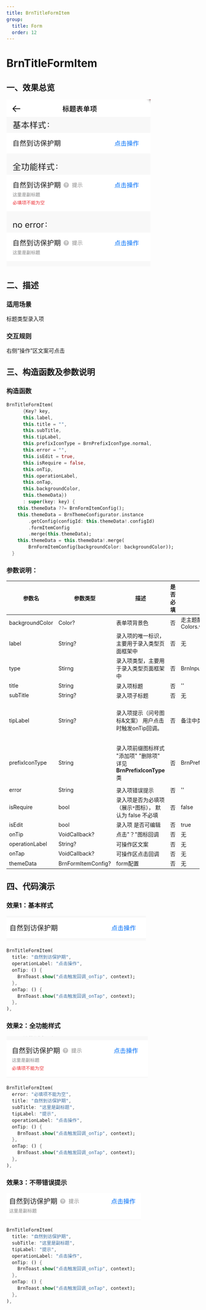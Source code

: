 ```yaml
---
title: BrnTitleFormItem
group:
  title: Form
  order: 12
---
```


# BrnTitleFormItem

## 一、效果总览

![](./img/BrnTitleFormItemIntro.png)

## 二、描述

### 适用场景

标题类型录入项

### 交互规则

右侧“操作”区文案可点击

## 三、构造函数及参数说明

### 构造函数

```dart
BrnTitleFormItem(
      {Key? key,
      this.label,
      this.title = "",
      this.subTitle,
      this.tipLabel,
      this.prefixIconType = BrnPrefixIconType.normal,
      this.error = "",
      this.isEdit = true,
      this.isRequire = false,
      this.onTip,
      this.operationLabel,
      this.onTap,
      this.backgroundColor,
      this.themeData})
      : super(key: key) {
    this.themeData ??= BrnFormItemConfig();
    this.themeData = BrnThemeConfigurator.instance
        .getConfig(configId: this.themeData!.configId)
        .formItemConfig
        .merge(this.themeData);
    this.themeData = this.themeData!.merge(
        BrnFormItemConfig(backgroundColor: backgroundColor));
  }
```
### 参数说明：

| **参数名** | **参数类型** | **描述** | **是否必填** | **默认值** | **备注** |
| --- | --- | --- | --- | --- | --- |
| backgroundColor | Color? | 表单项背景色 | 否 | 走主题配置默认色值 Colors.white |  |
| label | String? | 录入项的唯一标识，主要用于录入类型页面框架中 | 否 | 无 |  |
| type | Stirng | 录入项类型，主要用于录入类型页面框架中 | 否 | BrnInputItemType.labelTitle | 外部可根据此字段判断表单项类型 |
| title | String | 录入项标题 | 否 | '' |  |
| subTitle | String? | 录入项子标题 | 否 | 无 |  |
| tipLabel | String? | 录入项提示（问号图标&文案） 用户点击时触发onTip回调。 | 否 | 备注中类型3 | 1. 设置"空字符串"时展示问号图标 2. 设置"非空字符串"时展示问号图标&文案 3. 若不赋值或赋值为null时，不显示提示项 |
| prefixIconType | String | 录入项前缀图标样式 "添加项" "删除项" 详见 **BrnPrefixIconType** 类 | 否 | BrnPrefixIconType.normal | 1. 不展示图标：BrnPrefixIconType.normal 2. 展示加号图标：BrnPrefixIconType.add 3. 展示减号图标：BrnPrefixIconType.remove |
| error | String | 录入项错误提示 | 否 | '' |  |
| isRequire | bool | 录入项是否为必填项（展示`*`图标）， 默认为 false 不必填 | 否 | false |  |
| isEdit | bool | 录入项 是否可编辑 | 否 | true | true：可编辑，false：禁用 |
| onTip | VoidCallback? | 点击"？"图标回调 | 否 | 无 | 见**tipLabel**字段 |
| operationLabel | String? | 可操作区文案 | 否 | 无 |  |
| onTap | VoidCallback? | 可操作区点击回调 | 否 | 无 |  |
| themeData | BrnFormItemConfig? | form配置 | 否 | 无 | |

## 四、代码演示

### 效果1：基本样式

![](./img/BrnTitleFormItemDemo1.png)
```dart
BrnTitleFormItem(
  title: "自然到访保护期",
  operationLabel: "点击操作",
  onTip: () {
    BrnToast.show("点击触发回调_onTip", context);
  },
  onTap: () {
    BrnToast.show("点击触发回调_onTap", context);
  },
),
```
### 效果2：全功能样式

![](./img/BrnTitleFormItemDemo2.png)
```dart
BrnTitleFormItem(
  error: "必填项不能为空",
  title: "自然到访保护期",
  subTitle: "这里是副标题",
  tipLabel: "提示",
  operationLabel: "点击操作",
  onTip: () {
    BrnToast.show("点击触发回调_onTip", context);
  },
  onTap: () {
    BrnToast.show("点击触发回调_onTap", context);
  },
),
```

### 效果3：不带错误提示

![](./img/BrnTitleFormItemDemo3.png)
```dart
BrnTitleFormItem(
  title: "自然到访保护期",
  subTitle: "这里是副标题",
  tipLabel: "提示",
  operationLabel: "点击操作",
  onTip: () {
    BrnToast.show("点击触发回调_onTip", context);
  },
  onTap: () {
    BrnToast.show("点击触发回调_onTap", context);
  },
),
```

